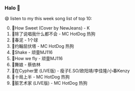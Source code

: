

### Halo 👋

😄 listen to my this week song list of top 10:

0. 🌈How Sweet (Cover by NewJeans) - K
1. 🌈除了说唱我什么都不会 - MC HotDog 热狗
2. 🌈春泥 - 1个球
3. 🌈约翰屈伏塔 - MC HotDog 热狗
4. 🌈Shake - 顽童MJ116
5. 🌈How we fly - 顽童MJ116
6. 🌈舞娘 - 蔡依林
7. 🌈在Cypher里  (LIVE版) - 瘦子E.SO/欧阳靖/李佳隆/小春Kenzy
8. 🌈十局上半 - MC HotDog 热狗
9. 🌈脏艺术家 (LIVE版) - MC HotDog 热狗

